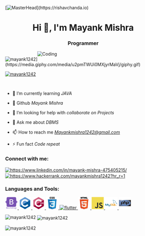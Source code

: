 [![MasterHead](https://1.bp.blogspot.com/-7A4WynwLsM...)](https://rishavchanda.io)

<h1 align="center">Hi 👋, I'm Mayank Mishra</h1>
<h3 align="center">Programmer</h3>
<img align="right" alt="Coding" width="400" src="https://giphy.com/gifs/Venturit-WTjXuYA2y4o3UZly3W">
<p align="left"> <img src="[https://komarev.com/ghpvc/?username=mayank1242&label=Profile%20views&color=0e75b6&style=flat" alt="mayank1242](https://media.giphy.com/media/u2pmTWUi0MXjyrMaVj/giphy.gif)" /> </p>

<p align="left"> <a href="https://github.com/ryo-ma/github-profile-trophy"><img src="https://github-profile-trophy.vercel.app/?username=mayank1242" alt="mayank1242" /></a> </p>

<p align="left"> <a href="https://twitter.com/" target="blank"><img src="https://img.shields.io/twitter/follow/?logo=twitter&style=for-the-badge" alt="" /></a> </p>

- 🌱 I’m currently learning *JAVA*

- 👯 Github *Mayank Mishra*

- 🤝 I’m looking for help with *collaborate on Projects*

- 💬 Ask me about *DBMS*

- 📫 How to reach me *Mayankmishra1242@gmail.com*

- ⚡ Fun fact *Code repeat*

<h3 align="left">Connect with me:</h3>
<p align="left">
<a href="https://linkedin.com/in/https://www.linkedin.com/in/mayank-mishra-475405215/" target="blank"><img align="center" src="https://raw.githubusercontent.com/rahuldkjain/github-profile-readme-generator/master/src/images/icons/Social/linked-in-alt.svg" alt="https://www.linkedin.com/in/mayank-mishra-475405215/" height="30" width="40" /></a>
<a href="https://www.hackerrank.com/https://www.hackerrank.com/mayankmishra1242?hr_r=1" target="blank"><img align="center" src="https://raw.githubusercontent.com/rahuldkjain/github-profile-readme-generator/master/src/images/icons/Social/hackerrank.svg" alt="https://www.hackerrank.com/mayankmishra1242?hr_r=1" height="30" width="40" /></a>
</p>

<h3 align="left">Languages and Tools:</h3>
<p align="left"> <a href="https://getbootstrap.com" target="_blank" rel="noreferrer"> <img src="https://raw.githubusercontent.com/devicons/devicon/master/icons/bootstrap/bootstrap-plain-wordmark.svg" alt="bootstrap" width="40" height="40"/> </a> <a href="https://www.cprogramming.com/" target="_blank" rel="noreferrer"> <img src="https://raw.githubusercontent.com/devicons/devicon/master/icons/c/c-original.svg" alt="c" width="40" height="40"/> </a> <a href="https://www.w3schools.com/cpp/" target="_blank" rel="noreferrer"> <img src="https://raw.githubusercontent.com/devicons/devicon/master/icons/cplusplus/cplusplus-original.svg" alt="cplusplus" width="40" height="40"/> </a> <a href="https://www.w3schools.com/css/" target="_blank" rel="noreferrer"> <img src="https://raw.githubusercontent.com/devicons/devicon/master/icons/css3/css3-original-wordmark.svg" alt="css3" width="40" height="40"/> </a> <a href="https://flutter.dev" target="_blank" rel="noreferrer"> <img src="https://www.vectorlogo.zone/logos/flutterio/flutterio-icon.svg" alt="flutter" width="40" height="40"/> </a> <a href="https://www.w3.org/html/" target="_blank" rel="noreferrer"> <img src="https://raw.githubusercontent.com/devicons/devicon/master/icons/html5/html5-original-wordmark.svg" alt="html5" width="40" height="40"/> </a> <a href="https://developer.mozilla.org/en-US/docs/Web/JavaScript" target="_blank" rel="noreferrer"> <img src="https://raw.githubusercontent.com/devicons/devicon/master/icons/javascript/javascript-original.svg" alt="javascript" width="40" height="40"/> </a> <a href="https://www.mysql.com/" target="_blank" rel="noreferrer"> <img src="https://raw.githubusercontent.com/devicons/devicon/master/icons/mysql/mysql-original-wordmark.svg" alt="mysql" width="40" height="40"/> </a> <a href="https://www.php.net" target="_blank" rel="noreferrer"> <img src="https://raw.githubusercontent.com/devicons/devicon/master/icons/php/php-original.svg" alt="php" width="40" height="40"/> </a> </p>

<p><img align="left" src="https://github-readme-stats.vercel.app/api/top-langs?username=mayank1242&show_icons=true&locale=en&layout=compact" alt="mayank1242" /></p>

<p>&nbsp;<img align="center" src="https://github-readme-stats.vercel.app/api?username=mayank1242&show_icons=true&locale=en" alt="mayank1242" /></p>

<p><img align="center" src="https://github-readme-streak-stats.herokuapp.com/?user=mayank1242&" alt="mayank1242" /></p>

